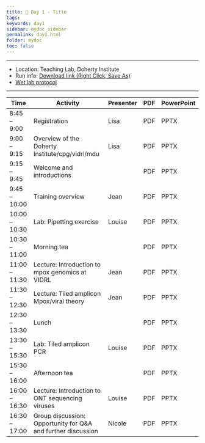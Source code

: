 ```yaml
---
title: 🧪 Day 1 - Title
tags: 
keywords: day1
sidebar: mydoc_sidebar
permalink: day1.html
folder: mydoc
toc: false
---
```


<style>
.result {
background-color: #f0f0f0;
border: 1px solid #dedede;
padding: 10px;
margin-top: 10px;
margin-bottom: 10px;
}
</style>

---

- Location: Teaching Lab, Doherty Institute
- Run info: [Download link (Right Click, Save As)](https://raw.githubusercontent.com/vidrl/training-mpxv-2025/refs/heads/main/pdf/OneDrive_1_30-06-2025.zip)
- [Wet lab protocol](https://raw.githubusercontent.com/vidrl/training-mpxv-2025/refs/heads/main/pdf/VIDRL_ONT%20Mpox%20Protocol_Wetlab_%20training_2025.pdf)
---

| **Time**         | **Activity**                                         | **Presenter**  | **PDF** | **PowerPoint** |
|------------------|-----------------------------------------------------|-----------------|---------|----------------|
| 8:45 – 9:00      | Registration                                        | Lisa            | PDF     | PPTX           |
| 9:00 – 9:15      | Overview of the Doherty Institute/cpg/vidrl/mdu    | Lisa            | PDF     | PPTX           |
| 9:15 – 9:45      | Welcome and introductions                            |                 | PDF     | PPTX           |
| 9:45 – 10:00     | Training overview                                   | Jean            | PDF     | PPTX           |
| 10:00 – 10:30    | Lab: Pipetting exercise                             | Louise          | PDF     | PPTX           |
| 10:30 – 11:00    | Morning tea                                        |                 | PDF     | PPTX           |
| 11:00 – 11:30    | Lecture: Introduction to mpox genomics at VIDRL   | Jean            | PDF     | PPTX           |
| 11:30 – 12:30    | Lecture: Tiled amplicon Mpox/viral theory          | Jean            | PDF     | PPTX           |
| 12:30 – 13:30    | Lunch                                              |                 | PDF     | PPTX           |
| 13:30 – 15:30    | Lab: Tiled amplicon PCR                            | Louise          | PDF     | PPTX           |
| 15:30 – 16:00    | Afternoon tea                                      |                 | PDF     | PPTX           |
| 16:00 – 16:30    | Lecture: Introduction to ONT sequencing viruses     | Louise          | PDF     | PPTX           |
| 16:30 – 17:00    | Group discussion: Opportunity for Q&A and further discussion | Nicole          | PDF     | PPTX           |

